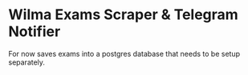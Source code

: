 # Wilma Exams Scraper & Telegram Notifier

For now saves exams into a postgres database that needs to be setup separately.